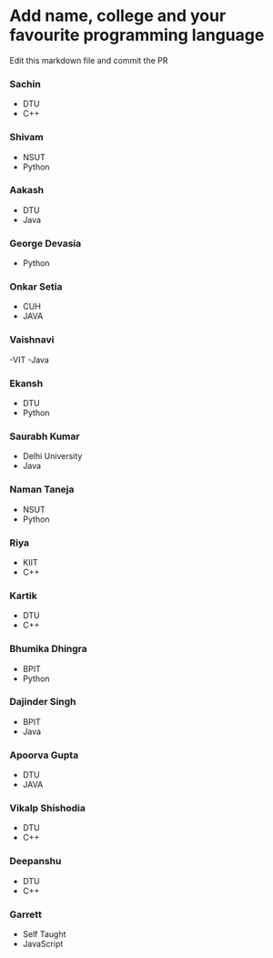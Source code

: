 # Add name, college and your favourite programming language

Edit this markdown file and commit the PR

### Sachin
- DTU
- C++

### Shivam
- NSUT
- Python

### Aakash
- DTU
- Java

### George Devasia
- Python


### Onkar Setia
- CUH
- JAVA

### Vaishnavi
-VIT
-Java

### Ekansh
- DTU
- Python

### Saurabh Kumar
- Delhi University
- Java

### Naman Taneja
- NSUT
- Python

 ### Riya
 - KIIT
 - C++

 ### Kartik
 - DTU
 - C++

### Bhumika Dhingra
 - BPIT
 - Python

### Dajinder Singh
 - BPIT
 - Java

### Apoorva Gupta
 - DTU
 - JAVA

### Vikalp Shishodia
 - DTU
 - C++
 
 ### Deepanshu
 - DTU
 - C++

### Garrett
- Self Taught
- JavaScript

